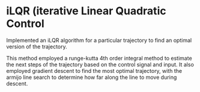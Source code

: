 # iLQR (iterative Linear Quadratic Control

Implemented an iLQR algorithm for a particular trajectory to find an optimal version of the trajectory. 

This method employed a runge-kutta 4th order integral method to estimate the next steps of the trajectory based on the control signal and input. It also employed gradient descent to find the most optimal trajectory, with the armijo line search to determine how far along the line to move during descent. 
